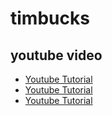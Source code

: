 # timbucks

## youtube video
* [Youtube Tutorial](https://www.youtube.com/watch?v=P2caxOsA_JE)
* [Youtube Tutorial](https://www.youtube.com/watch?v=JHrQ3l2tT78)
* [Youtube Tutorial](https://www.youtube.com/watch?v=uVUMyyiqFAI)

